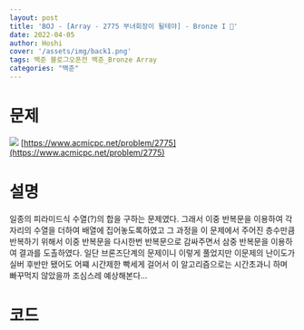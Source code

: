 ```yaml
---
layout: post
title: 'BOJ - [Array - 2775 부녀회장이 될테야] - Bronze I 🥉'
date: 2022-04-05
author: Hoshi
cover: '/assets/img/back1.png'
tags: 백준 블로그오픈전 백준_Bronze Array
categories: "백준"
---
```

# 문제
![]({{site.url}}/assets/img/posts_img/2775.png)
[https://www.acmicpc.net/problem/2775](https://www.acmicpc.net/problem/2775)

# 설명
일종의 피라미드식 수열(?)의 합을 구하는 문제였다. 그래서 이중 반복문을 이용하여 각자리의 수열을 더하여 배열에 집어놓도록하였고 그 과정을 이 문제에서 주어진 층수만큼 반복하기 위해서 이중 반복문을 다시한번 반복문으로 감싸주면서 삼중 반복문을 이용하여 결과를 도촐하였다. 일단 브론즈단계의 문제이니 이렇게 풀었지만 이문제의 난이도가 실버 후반만 됐어도 어쨰 시간제한 빡세게 걸어서 이 알고리즘으로는 시간초과니 하며 빠꾸먹지 않았을까 조심스레 예상해본다...

# 코드

```c

```
